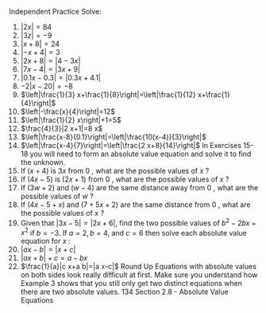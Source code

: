 Independent Practice
Solve:
1. $|2 x|=84$
2. $|3 z|=-9$
3. $|x+8|=24$
4. $|-x+4|=3$
5. $|2 x+8|=|4-3 x|$
6. $|7 x-4|=|3 x+9|$
7. $|0.1 x-0.3|=|0.3 x+4.1|$
8. $-2|x-20|=-8$
9. $\left|\frac{1}{3} x+\frac{1}{8}\right|=\left|\frac{1}{12} x+\frac{1}{4}\right|$
10. $\left|-\frac{x}{4}\right|=12$
11. $\left|\frac{1}{2} x\right|+1=5$
12. $\frac{4}{3}|2 x+1|=8 x$
13. $\left|\frac{x-8}{0.1}\right|=\left|\frac{10(x-4)}{3}\right|$
14. $\left|\frac{x-4}{7}\right|=\left|\frac{2 x+8}{14}\right|$
In Exercises 15-18 you will need to form an absolute value equation and solve it to find the unknown.
15. If $(x+4)$ is $3 x$ from 0 , what are the possible values of $x$ ?
16. If $(4 x-5)$ is $(2 x+1)$ from 0 , what are the possible values of $x$ ?
17. If $(3 w+2)$ and $(w-4)$ are the same distance away from 0 , what are the possible values of $w$ ?
18. If $(4 x-5+x)$ and $(7+5 x+2)$ are the same distance from 0 , what are the possible values of $x$ ?
19. Given that $|3 x-5|=|2 x+6|$, find the two possible values of $b^{2}-2 b x+x^{2}$ if $b=-3$.
If $a=2, b=4$, and $c=6$ then solve each absolute value equation for $x$ :
20. $|a x-b|=|x+c|$
21. $|a x+b|+c=a-b x$
22. $\frac{1}{a}|c x+a b|=|a x-c|$
Round Up
Equations with absolute values on both sides look really difficult at first. Make sure you understand how Example 3 shows that you still only get two distinct equations when there are two absolute values.
134 Section 2.8 - Absolute Value Equations